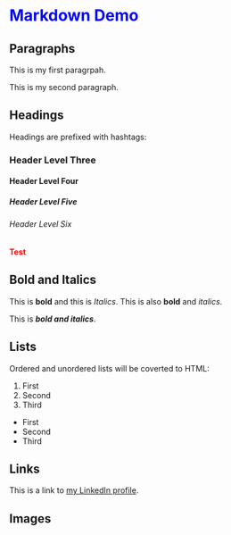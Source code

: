 # Markdown Demo

## Paragraphs

This is my first paragrpah.

This is my second paragraph.

## Headings

Headings are prefixed with hashtags:

### Header Level Three

#### Header Level Four

##### Header Level Five

###### Header Level Six

<strong style="color: red;">Test</strong>

<style>

    h1 {
        color: blue;
    }

</style>

<link href="styles.css" rel="stylesheet">

## Bold and Italics

This is **bold** and this is *Italics*. This is also __bold__ and _italics_.

This is ***bold and italics***.

## Lists 

Ordered and unordered lists will be coverted to HTML:

1. First
2. Second
3. Third

- First
- Second
- Third

## Links

This is a link to [my LinkedIn profile](https://www.linkedin.com/in/massimocubello/).

## Images

